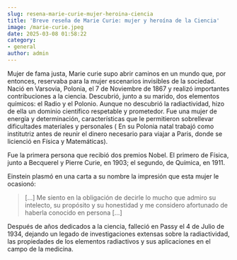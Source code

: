 ```yaml
---
slug: resena-marie-curie-mujer-heroina-ciencia
title: 'Breve reseña de Marie Curie: mujer y heroína de la Ciencia'
image: /marie-curie.jpeg
date: 2025-03-08 01:58:22
category:
- general
author: admin
---
```

Mujer de fama justa, Marie curie supo abrir caminos en un mundo que, por entonces, reservaba para la mujer escenarios invisibles de la sociedad. Nació en Varsovia, Polonia, el 7 de Noviembre de 1867 y realizó importantes contribuciones a la ciencia. Descubrió, junto a su marido, dos elementos químicos: el Radio y el Polonio. Aunque no descubrió la radiactividad, hizo de ella un dominio científico respetable y prometedor. Fue una mujer de energía y determinación, características que le permitieron sobrellevar dificultades materiales y personales ( En su Polonia natal trabajó como institutriz antes de reunir el dinero necesario para viajar a Paris, donde se licienció en Física y Matemáticas).

Fue la primera persona que recibió dos premios Nobel. El primero de Física, junto a Becquerel y Pierre Curie, en 1903; el segundo, de Química, en 1911.

Einstein plasmó en una carta a su nombre  la impresión que esta mujer le ocasionó:

> […] Me siento en la obligación de decirle lo mucho que admiro su intelecto, su propósito y su honestidad y me considero afortunado de haberla conocido en persona […]

Después de años dedicados a la ciencia, falleció en Passy el 4 de Julio de 1934, dejando un legado de investigaciones extensas sobre la radiactividad, las propiedades de los elementos radiactivos y sus aplicaciones en el campo de la medicina.
